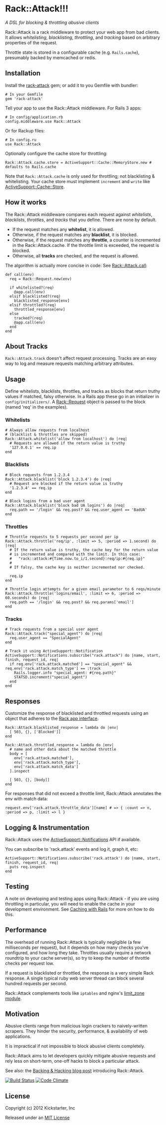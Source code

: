 # Rack::Attack!!!
*A DSL for blocking & throttling abusive clients*

Rack::Attack is a rack middleware to protect your web app from bad clients.
It allows *whitelisting*, *blacklisting*, *throttling*, and *tracking* based on arbitrary properties of the request.

Throttle state is stored in a configurable cache (e.g. `Rails.cache`), presumably backed by memcached or redis.

## Installation

Install the [rack-attack](http://rubygems.org/gems/rack-attack) gem; or add it to you Gemfile with bundler:

    # In your Gemfile
    gem 'rack-attack'

Tell your app to use the Rack::Attack middleware.
For Rails 3 apps:

    # In config/application.rb
    config.middleware.use Rack::Attack

Or for Rackup files:

    # In config.ru
    use Rack::Attack

Optionally configure the cache store for throttling:

    Rack::Attack.cache.store = ActiveSupport::Cache::MemoryStore.new # defaults to Rails.cache

Note that `Rack::Attack.cache` is only used for throttling; not blacklisting & whitelisting. Your cache store must implement `increment` and `write` like [ActiveSupport::Cache::Store](http://api.rubyonrails.org/classes/ActiveSupport/Cache/Store.html).

## How it works

The Rack::Attack middleware compares each request against *whitelists*, *blacklists*, *throttles*, and *tracks* that you define. There are none by default.

 * If the request matches any **whitelist**, it is allowed.
 * Otherwise, if the request matches any **blacklist**, it is blocked.
 * Otherwise, if the request matches any **throttle**, a counter is incremented in the Rack::Attack.cache. If the throttle limit is exceeded, the request is blocked.
 * Otherwise, all **tracks** are checked, and the request is allowed.

The algorithm is actually more concise in code: See [Rack::Attack.call](https://github.com/kickstarter/rack-attack/blob/master/lib/rack/attack.rb):

    def call(env)
      req = Rack::Request.new(env)

      if whitelisted?(req)
        @app.call(env)
      elsif blacklisted?(req)
        blacklisted_response[env]
      elsif throttled?(req)
        throttled_response[env]
      else
        tracked?(req)
        @app.call(env)
      end
    end

## About Tracks

`Rack::Attack.track` doesn't affect request processing. Tracks are an easy way to log and measure requests matching arbitrary attributes.

## Usage

Define whitelists, blacklists, throttles, and tracks as blocks that return truthy values if matched, falsy otherwise. In a Rails app 
these go in an initializer in `config/initializers/`.
A [Rack::Request](http://rack.rubyforge.org/doc/classes/Rack/Request.html) object is passed to the block (named 'req' in the examples).

### Whitelists

    # Always allow requests from localhost
    # (blacklist & throttles are skipped)
    Rack::Attack.whitelist('allow from localhost') do |req|
      # Requests are allowed if the return value is truthy
      '127.0.0.1' == req.ip
    end

### Blacklists

    # Block requests from 1.2.3.4
    Rack::Attack.blacklist('block 1.2.3.4') do |req|
      # Request are blocked if the return value is truthy
      '1.2.3.4' == req.ip
    end

    # Block logins from a bad user agent
    Rack::Attack.blacklist('block bad UA logins') do |req|
      req.path == '/login' && req.post? && req.user_agent == 'BadUA'
    end

### Throttles

    # Throttle requests to 5 requests per second per ip
    Rack::Attack.throttle('req/ip', :limit => 5, :period => 1.second) do |req|
      # If the return value is truthy, the cache key for the return value
      # is incremented and compared with the limit. In this case:
      #   "rack::attack:#{Time.now.to_i/1.second}:req/ip:#{req.ip}"
      #
      # If falsy, the cache key is neither incremented nor checked.

      req.ip
    end

    # Throttle login attempts for a given email parameter to 6 reqs/minute
    Rack::Attack.throttle('logins/email', :limit => 6, :period => 60.seconds) do |req|
      req.path == '/login' && req.post? && req.params['email']
    end

### Tracks

    # Track requests from a special user agent
    Rack::Attack.track("special_agent") do |req|
      req.user_agent == "SpecialAgent"
    end

    # Track it using ActiveSupport::Notification
    ActiveSupport::Notifications.subscribe("rack.attack") do |name, start, finish, request_id, req|
      if req.env['rack.attack.matched'] == "special_agent" && req.env['rack.attack.match_type'] == :track
        Rails.logger.info "special_agent: #{req.path}"
        STATSD.increment("special_agent")
      end
    end


## Responses

Customize the response of blacklisted and throttled requests using an object that adheres to the [Rack app interface](http://rack.rubyforge.org/doc/SPEC.html).

    Rack::Attack.blacklisted_response = lambda do |env|
      [ 503, {}, ['Blocked']]
    end

    Rack::Attack.throttled_response = lambda do |env|
      # name and other data about the matched throttle
      body = [
        env['rack.attack.matched'],
        env['rack.attack.match_type'],
        env['rack.attack.match_data']
      ].inspect

      [ 503, {}, [body]]
    end

For responses that did not exceed a throttle limit, Rack::Attack annotates the env with match data:

    request.env['rack.attack.throttle_data'][name] # => { :count => n, :period => p, :limit => l }

## Logging & Instrumentation

Rack::Attack uses the [ActiveSupport::Notifications](http://api.rubyonrails.org/classes/ActiveSupport/Notifications.html) API if available.

You can subscribe to 'rack.attack' events and log it, graph it, etc:

    ActiveSupport::Notifications.subscribe('rack.attack') do |name, start, finish, request_id, req|
      puts req.inspect
    end
    
## Testing

A note on developing and testing apps using Rack::Attack - if you are using throttling in particular, you will 
need to enable the cache in your development environment. See [Caching with Rails](http://guides.rubyonrails.org/caching_with_rails.html) 
for more on how to do this. 

## Performance

The overhead of running Rack::Attack is typically negligible (a few milliseconds per request),
but it depends on how many checks you've configured, and how long they take.
Throttles usually require a network roundtrip to your cache server(s),
so try to keep the number of throttle checks per request low.

If a request is blacklisted or throttled, the response is a very simple Rack response.
A single typical ruby web server thread can block several hundred requests per second.

Rack::Attack complements tools like `iptables` and nginx's [limit_zone module](http://wiki.nginx.org/HttpLimitZoneModule).

## Motivation

Abusive clients range from malicious login crackers to naively-written scrapers.
They hinder the security, performance, & availability of web applications.

It is impractical if not impossible to block abusive clients completely.

Rack::Attack aims to let developers quickly mitigate abusive requests and rely
less on short-term, one-off hacks to block a particular attack.

See also: the [Backing & Hacking blog post](http://www.kickstarter.com/backing-and-hacking/rack-attack-protection-from-abusive-clients) introducing Rack::Attack.

[![Build Status](https://travis-ci.org/kickstarter/rack-attack.png?branch=master)](https://travis-ci.org/kickstarter/rack-attack)
[![Code Climate](https://codeclimate.com/github/kickstarter/rack-attack.png)](https://codeclimate.com/github/kickstarter/rack-attack)

## License

Copyright (c) 2012 Kickstarter, Inc

Released under an [MIT License](http://opensource.org/licenses/MIT)
